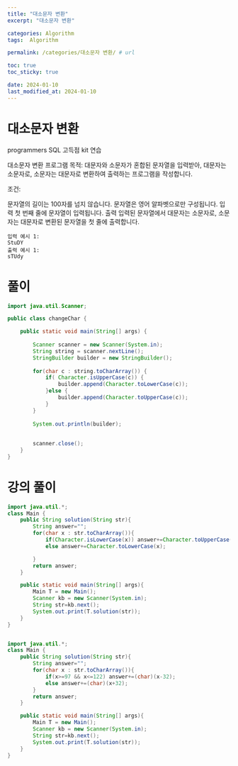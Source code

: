 ```yaml
---
title: "대소문자 변환"
excerpt: "대소문자 변환"

categories: Algorithm
tags:  Algorithm

permalink: /categories/대소문자 변환/ # url

toc: true
toc_sticky: true

date: 2024-01-10
last_modified_at: 2024-01-10
---
```


# 대소문자 변환

programmers SQL 고득점 kit 연습

대소문자 변환 프로그램
목적: 대문자와 소문자가 혼합된 문자열을 입력받아, 대문자는 소문자로, 소문자는 대문자로 변환하여 출력하는 프로그램을 작성합니다.

조건:

문자열의 길이는 100자를 넘지 않습니다.
문자열은 영어 알파벳으로만 구성됩니다.
입력
첫 번째 줄에 문자열이 입력됩니다.
출력
입력된 문자열에서 대문자는 소문자로, 소문자는 대문자로 변환된 문자열을 첫 줄에 출력합니다.
    
    입력 예시 1:
    StuDY
    출력 예시 1:
    sTUdy

# 풀이

```java
import java.util.Scanner;

public class changeChar {

	public static void main(String[] args) {
		
		Scanner scanner = new Scanner(System.in);
		String string = scanner.nextLine();
		StringBuilder builder = new StringBuilder();
		
		for(char c : string.toCharArray()) {
			if( Character.isUpperCase(c)) {
				builder.append(Character.toLowerCase(c));
			}else {
				builder.append(Character.toUpperCase(c));
			}
		}
		
		System.out.println(builder);
		
		
		scanner.close();
	}
}
```

# 강의 풀이

```java
import java.util.*;
class Main {	
	public String solution(String str){
		String answer="";
		for(char x : str.toCharArray()){
			if(Character.isLowerCase(x)) answer+=Character.toUpperCase(x);
			else answer+=Character.toLowerCase(x);

		}
		return answer;
	}

	public static void main(String[] args){
		Main T = new Main();
		Scanner kb = new Scanner(System.in);
		String str=kb.next();
		System.out.print(T.solution(str));
	}
}


import java.util.*;
class Main {	
	public String solution(String str){
		String answer="";
		for(char x : str.toCharArray()){
			if(x>=97 && x<=122) answer+=(char)(x-32);
			else answer+=(char)(x+32);
		}
		return answer;
	}

	public static void main(String[] args){
		Main T = new Main();
		Scanner kb = new Scanner(System.in);
		String str=kb.next();
		System.out.print(T.solution(str));
	}
}
```
